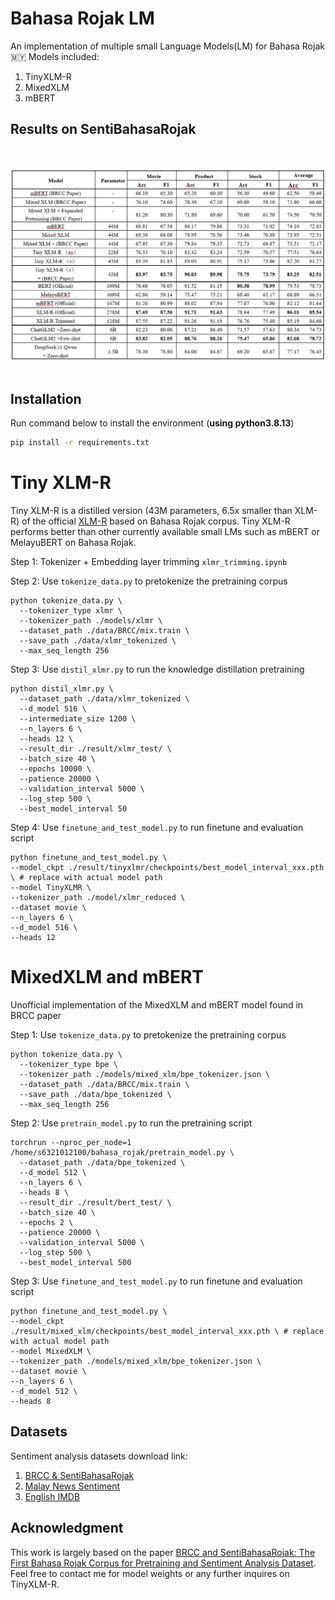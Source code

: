 # Bahasa Rojak LM

An implementation of multiple small Language Models(LM) for Bahasa Rojak 🇲🇾
Models included:
1. TinyXLM-R
2. MixedXLM
3. mBERT

## Results on SentiBahasaRojak
<br />
<br />
<img src="./figures/SentiBahasaRojak_result.png"/>
<br />
<br />

## Installation

Run command below to install the environment (**using python3.8.13**)
```bash
pip install -r requirements.txt
```

Tiny XLM-R
====================
Tiny XLM-R is a distilled version (43M parameters, 6.5x smaller than XLM-R)  of the official [XLM-R](https://huggingface.co/FacebookAI/xlm-roberta-base) based on Bahasa Rojak corpus. Tiny XLM-R performs better than other currently available small LMs such as mBERT or MelayuBERT on Bahasa Rojak.


Step 1: Tokenizer + Embedding layer trimming   `xlmr_trimming.ipynb`



Step 2: Use `tokenize_data.py` to pretokenize the pretraining corpus  


```
python tokenize_data.py \
  --tokenizer_type xlmr \
  --tokenizer_path ./models/xlmr \
  --dataset_path ./data/BRCC/mix.train \
  --save_path ./data/xlmr_tokenized \
  --max_seq_length 256
```

Step 3: Use `distil_xlmr.py` to run the knowledge distillation pretraining
```
python distil_xlmr.py \
  --dataset_path ./data/xlmr_tokenized \
  --d_model 516 \
  --intermediate_size 1200 \
  --n_layers 6 \
  --heads 12 \
  --result_dir ./result/xlmr_test/ \
  --batch_size 40 \
  --epochs 10000 \
  --patience 20000 \
  --validation_interval 5000 \
  --log_step 500 \
  --best_model_interval 50
```

Step 4: Use `finetune_and_test_model.py` to run finetune and evaluation script 
```
python finetune_and_test_model.py \
--model_ckpt ./result/tinyxlmr/checkpoints/best_model_interval_xxx.pth \ # replace with actual model path
--model TinyXLMR \
--tokenizer_path ./model/xlmr_reduced \
--dataset movie \
--n_layers 6 \
--d_model 516 \
--heads 12
```

MixedXLM and mBERT
====================
Unofficial implementation of the MixedXLM and mBERT model found in BRCC paper

Step 1: Use `tokenize_data.py` to pretokenize the pretraining corpus  


```
python tokenize_data.py \
  --tokenizer_type bpe \
  --tokenizer_path ./models/mixed_xlm/bpe_tokenizer.json \
  --dataset_path ./data/BRCC/mix.train \
  --save_path ./data/bpe_tokenized \
  --max_seq_length 256
```

Step 2: Use `pretrain_model.py` to run the pretraining script 
```
torchrun --nproc_per_node=1 /home/s6321012100/bahasa_rojak/pretrain_model.py \
  --dataset_path ./data/bpe_tokenized \
  --d_model 512 \
  --n_layers 6 \
  --heads 8 \
  --result_dir ./result/bert_test/ \
  --batch_size 40 \
  --epochs 2 \
  --patience 20000 \
  --validation_interval 5000 \
  --log_step 500 \
  --best_model_interval 500 

```

Step 3: Use `finetune_and_test_model.py` to run finetune and evaluation script 
```
python finetune_and_test_model.py \
--model_ckpt ./result/mixed_xlm/checkpoints/best_model_interval_xxx.pth \ # replace with actual model path
--model MixedXLM \
--tokenizer_path ./models/mixed_xlm/bpe_tokenizer.json \
--dataset movie \
--n_layers 6 \
--d_model 512 \
--heads 8
```


## Datasets

Sentiment analysis datasets download link:
1. [BRCC & SentiBahasaRojak](https://data.depositar.io/dataset/brcc_and_sentibahasarojak)
2. [Malay News Sentiment](https://github.com/mesolitica/malaysian-dataset/tree/master/sentiment/news-sentiment)
3. [English IMDB](https://www.kaggle.com/datasets/lakshmi25npathi/imdb-dataset-of-50k-movie-reviews?resource=download) 


## Acknowledgment
This work is largely based on the paper [BRCC and SentiBahasaRojak: The First Bahasa Rojak Corpus for Pretraining and Sentiment Analysis Dataset](https://aclanthology.org/2022.coling-1.389.pdf). Feel free to contact me for model weights or any further inquires on TinyXLM-R. 


